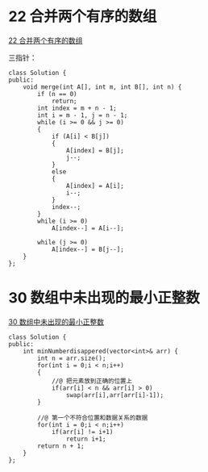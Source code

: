 # 22 合并两个有序的数组

[22 合并两个有序的数组](https://www.nowcoder.com/practice/89865d4375634fc484f3a24b7fe65665?tpId=190&&tqId=35185&rp=1&ru=/ta/job-code-high-rd&qru=/ta/job-code-high-rd/question-ranking)

三指针：

```
class Solution {
public:
    void merge(int A[], int m, int B[], int n) {
        if (n == 0)
            return;
        int index = m + n - 1;
        int i = m - 1, j = n - 1;
        while (i >= 0 && j >= 0)
        {
            if (A[i] < B[j])
            {
                A[index] = B[j];
                j--;
            }
            else
            {
                A[index] = A[i];
                i--;
            }
            index--;
        }
        while (i >= 0)
            A[index--] = A[i--];

        while (j >= 0)
            A[index--] = B[j--];
    }
};
```

# 30 数组中未出现的最小正整数

[30 数组中未出现的最小正整数](https://www.nowcoder.com/practice/8cc4f31432724b1f88201f7b721aa391?tpId=190&&tqId=35388&rp=1&ru=/ta/job-code-high-rd&qru=/ta/job-code-high-rd/question-ranking)

```
class Solution {
public:
    int minNumberdisappered(vector<int>& arr) {
        int n = arr.size();
        for(int i = 0;i < n;i++)
        {
            //@ 把元素放到正确的位置上
            if(arr[i] < n && arr[i] > 0)
                swap(arr[i],arr[arr[i]-1]);
        }
        
        //@ 第一个不符合位置和数据关系的数据
        for(int i = 0;i < n;i++)
            if(arr[i] != i+1)
                return i+1;
        return n + 1;
    }
};
```

